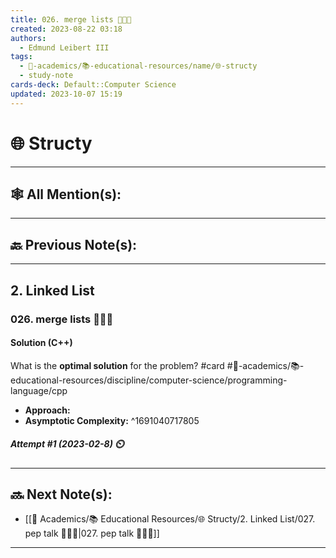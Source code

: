 ```yaml
---
title: 026. merge lists 👨🏽‍💻
created: 2023-08-22 03:18
authors:
  - Edmund Leibert III
tags:
  - 🔴-academics/📚-educational-resources/name/🌐-structy
  - study-note
cards-deck: Default::Computer Science
updated: 2023-10-07 15:19
---
```


# 🌐 Structy

---

## 🕸️ All Mention(s): 

---

## 🔙 Previous Note(s):

---

## 2. Linked List

### **026. merge lists 👨🏽‍💻**

#### Solution (C++)

What is the **optimal solution** for the problem? 
#card #🔴-academics/📚-educational-resources/discipline/computer-science/programming-language/cpp
 - **Approach:**
- **Asymptotic Complexity:**
^1691040717805

##### **Attempt #1 (2023-02-8) ⏲️**


---

## 🔜 Next Note(s):
- [[🔴 Academics/📚 Educational Resources/🌐 Structy/2. Linked List/027. pep talk 👨🏻‍🏫|027. pep talk 👨🏻‍🏫]]

---
